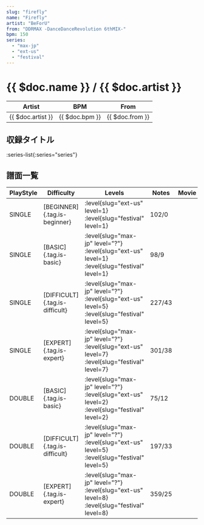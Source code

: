 ```yaml
---
slug: "firefly"
name: "Firefly"
artist: "BeForU"
from: "DDRMAX -DanceDanceRevolution 6thMIX-"
bpm: 150
series:
  - "max-jp"
  - "ext-us"
  - "festival"
---
```


# {{ $doc.name }} / {{ $doc.artist }}

|Artist|BPM|From|
|------|---|----|
|{{ $doc.artist }}|{{ $doc.bpm }}|{{ $doc.from }}|

## 収録タイトル

:series-list{:series="series"}

## 譜面一覧

|PlayStyle|Difficulty|Levels|Notes|Movie|
|---------|----------|------|-----|-----|
|SINGLE|[BEGINNER]{.tag.is-beginner}|<div class="field is-grouped is-grouped-multiline"> :level{slug="ext-us" level=1} :level{slug="festival" level=1}</div>|102/0||
|SINGLE|[BASIC]{.tag.is-basic}|<div class="field is-grouped is-grouped-multiline"> :level{slug="max-jp" level="?"} :level{slug="ext-us" level=1} :level{slug="festival" level=1}</div>|98/9||
|SINGLE|[DIFFICULT]{.tag.is-difficult}|<div class="field is-grouped is-grouped-multiline"> :level{slug="max-jp" level="?"} :level{slug="ext-us" level=5} :level{slug="festival" level=5}</div>|227/43||
|SINGLE|[EXPERT]{.tag.is-expert}|<div class="field is-grouped is-grouped-multiline"> :level{slug="max-jp" level="?"} :level{slug="ext-us" level=7} :level{slug="festival" level=7}</div>|301/38||
|DOUBLE|[BASIC]{.tag.is-basic}|<div class="field is-grouped is-grouped-multiline"> :level{slug="max-jp" level="?"} :level{slug="ext-us" level=2} :level{slug="festival" level=2}</div>|75/12||
|DOUBLE|[DIFFICULT]{.tag.is-difficult}|<div class="field is-grouped is-grouped-multiline"> :level{slug="max-jp" level="?"} :level{slug="ext-us" level=5} :level{slug="festival" level=5}</div>|197/33||
|DOUBLE|[EXPERT]{.tag.is-expert}|<div class="field is-grouped is-grouped-multiline"> :level{slug="max-jp" level="?"} :level{slug="ext-us" level=8} :level{slug="festival" level=8}</div>|359/25||
